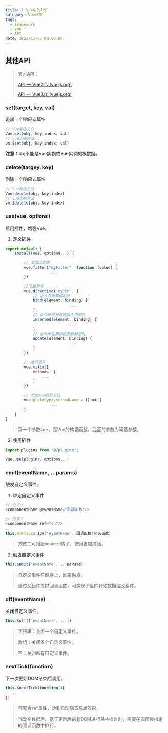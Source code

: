 ```yaml
---
title: 7.Vue中的API
category: Vue框架
tags:
  - framework
  - vue
  - API
date: 2022-11-07 00:00:00
---
```




## 其他API

> 官方API：
>
> [API — Vue2.js (vuejs.org)](https://v2.cn.vuejs.org/v2/api/)
>
> [API — Vue3.js (vuejs.org)](https://cn.vuejs.org/api/)



### set(target, key, val)

追加一个响应式属性

```js
// Vue静态方法
Vue.set(obj, key|index, val)
// vue实例方法
vm.$set(obj, key|index, val)
```

**注意**：obj不能是Vue实例或Vue实例的根数据。

### delete(targey, key)

删除一个响应式属性

```js
// Vue静态方法
Vue.delete(obj, key|index)
// vue实例方法
vm.$delete(obj, key|index)
```

### use(vue, options)

启用插件，增强Vue。

1. 定义插件

```js plugins.js
export default {
    install(vue, options...) {

        // 全局过滤器
        vue.filter("myFilter", function (value) {
					...
        })

        //全局指令
        vue.directive('myDir', {
            // 指令与元素绑定时
            bind(element, binding) {
							...
            },
            // 指令所在元素被插入页面时
            inserted(element, binding) {
							...
            },
            // 指令所在模板被重新解析时
            update(element, binding) {
							...
            }
        })

        // 全局混入
        vue.mixin({
            methods: {
            	...
            }
        })

        // 添加Vue原型方法
        vue.prototype.methodName = () => {
					...
        }
    }
}
```

> 第一个参数vue，是Vue的构造函数，后面的参数为可选参数。

2. 使用插件

```js main.js
import plugins from "@/plugins";

Vue.use(plugins, options...)
```

### emit(eventName,  ...params)

触发自定义事件。

1. 绑定自定义事件

```js App.vue
// 方式一
<componentName @eventName="回调函数"/>

// 方式二
<componentName ref="cn"/>
...
this.$refs.cn.$on('eventName', 回调函数|箭头函数)
```

> 方式二可搭配`mounted`钩子，使用更加灵活。

2. 触发自定义事件

```js componentName.vue
this.$emit('eventName', ...params)
```

> 自定义事件在谁身上，谁来触发。
>
> 通过父组件提供回调函数，可实现子组件传递数据给父组件。

### off(eventName)

关闭自定义事件。

```js componentName.vue
this.$off(['eventName', ...])
```

> 字符串：关闭一个自定义事件。
>
> 数组：关闭多个自定义事件。
>
> 空：关闭所有自定义事件。

### nextTick(function)

下一次更新DOM结束后调用。

```js
this.$nextTick(function(){
  ...
})
```

> 可配合`ref`属性，达到自动获取焦点效果。
>
> 当改变数据后，基于更新后的新DOM进行某些操作时，需要在该函数指定的回调函数中执行。



